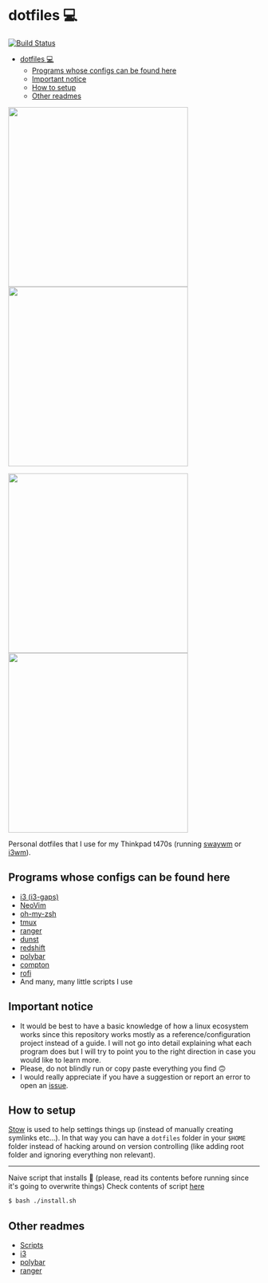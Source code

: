 # dotfiles :computer:

[![Build Status](https://travis-ci.org/george-aidonidis/dotfiles.svg?branch=master)](https://travis-ci.org/george-aidonidis/dotfiles)

<!-- TOC depthFrom:2 depthTo:6 withLinks:1 updateOnSave:1 orderedList:0 -->

- [dotfiles :computer:](#dotfiles-computer)
	- [Programs whose configs can be found here](#programs-whose-configs-can-be-found-here)
	- [Important notice](#important-notice)
	- [How to setup](#how-to-setup)
	- [Other readmes](#other-readmes)

<!-- /TOC -->

<p>
  <img width="360" src="https://i.imgur.com/VTnWo90.jpg">
  <img width="360" src="https://i.imgur.com/znVqAjp.jpg">
</p>
<p>
  <img width="360" src="https://i.imgur.com/TaJkpL9.jpg">
  <img width="360" src="https://i.imgur.com/EktZI6L.jpg">
</p>

Personal dotfiles that I use for my Thinkpad t470s (running [swaywm](https://swaywm.org/) or [i3wm](https://i3wm.org/)).

## Programs whose configs can be found here

+ [i3 (i3-gaps)](https://github.com/Airblader/i3)
+ [NeoVim](https://neovim.io/)
+ [oh-my-zsh](http://ohmyz.sh/)
+ [tmux](https://github.com/tmux/tmux)
+ [ranger](https://github.com/ranger/ranger)
+ [dunst](https://github.com/dunst-project/dunst)
+ [redshift](https://github.com/jonls/redshift)
+ [polybar](https://github.com/jaagr/polybar)
+ [compton](https://github.com/chjj/compton)
+ [rofi](https://github.com/DaveDavenport/rofi)
+ And many, many little scripts I use

## Important notice

* It would be best to have a basic knowledge of how a linux ecosystem works since this repository works mostly as a reference/configuration project instead of a guide. I will not go into detail explaining what each program does but I will try to point you to the right direction in case you would like to learn more.
* Please, do not blindly run or copy paste everything you find :upside_down_face:
* I would really appreciate if you have a suggestion or report an error to open an [issue](https://github.com/george-aidonidis/dotfiles/issues).

## How to setup

[Stow](http://www.gnu.org/software/stow/) is used to help settings things up (instead of manually creating symlinks etc...). In that way you can have a `dotfiles` folder in your `$HOME` folder instead of hacking around on version controlling (like adding root folder and ignoring everything non relevant).

----
Naive script that installs :poop: (please, read its contents before running since it's going to overwrite things)
Check contents of script [here](./install.sh)

```sh
$ bash ./install.sh
```

## Other readmes

* [Scripts](/scripts/readme.md)
* [i3](/i3/.config/i3/readme.md)
* [polybar](/polybar/.config/polybar/readme.md)
* [ranger](/ranger/.config/ranger/readme.md)
